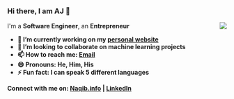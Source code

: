 ### Hi there, I am AJ 👋

<img align="right" src="https://github-readme-stats.vercel.app/api?username=nakzz&count_private=true&show_icons=true&hide_title=true&theme=cobalt" />



I'm a <strong>Software Engineer</strong>, an <strong>Entrepreneur<strong>

- 🔭 I’m currently working on my [personal website](https://naqib.info)
- 👯 I’m looking to collaborate on machine learning projects
- 📫 How to reach me: [Email](mailto:ajmain@naqib.info)
- 😄 Pronouns: He, Him, His
- ⚡ Fun fact: I can speak 5 different languages


Connect with me on: [Naqib.info](https://naqib.info) | [LinkedIn](https://www.linkedin.com/in/ajmain/)
